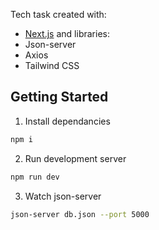 Tech task created with:
- [Next.js](https://nextjs.org/)
and libraries:
- Json-server
- Axios
- Tailwind CSS

## Getting Started

1. Install dependancies

```bash
npm i
```

2. Run development server

```bash
npm run dev
```

3. Watch json-server

```bash
json-server db.json --port 5000
```
